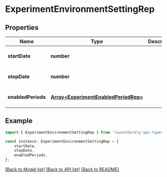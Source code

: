 # ExperimentEnvironmentSettingRep


## Properties

Name | Type | Description | Notes
------------ | ------------- | ------------- | -------------
**startDate** | **number** |  | [optional] [default to undefined]
**stopDate** | **number** |  | [optional] [default to undefined]
**enabledPeriods** | [**Array&lt;ExperimentEnabledPeriodRep&gt;**](ExperimentEnabledPeriodRep.md) |  | [optional] [default to undefined]

## Example

```typescript
import { ExperimentEnvironmentSettingRep } from 'launchdarkly-api-typescript';

const instance: ExperimentEnvironmentSettingRep = {
    startDate,
    stopDate,
    enabledPeriods,
};
```

[[Back to Model list]](../README.md#documentation-for-models) [[Back to API list]](../README.md#documentation-for-api-endpoints) [[Back to README]](../README.md)
